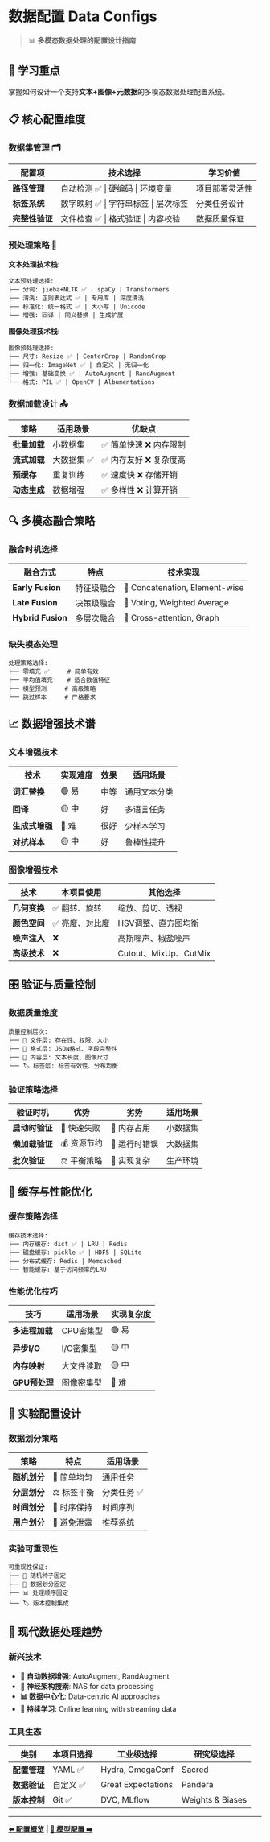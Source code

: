 # 数据配置 Data Configs

> 📊 **多模态数据处理的配置设计指南**

## 🎯 学习重点

掌握如何设计一个支持**文本+图像+元数据**的多模态数据处理配置系统。

## 📋 核心配置维度

### 数据集管理 🗂️
| 配置项 | 技术选择 | 学习价值 |
|-------|----------|----------|
| **路径管理** | 自动检测 ✅ \| 硬编码 \| 环境变量 | 项目部署灵活性 |
| **标签系统** | 数字映射 ✅ \| 字符串标签 \| 层次标签 | 分类任务设计 |
| **完整性验证** | 文件检查 ✅ \| 格式验证 \| 内容校验 | 数据质量保证 |

### 预处理策略 🔧

**文本处理技术栈:**
```
文本预处理选择:
├── 分词: jieba+NLTK ✅ | spaCy | Transformers
├── 清洗: 正则表达式 ✅ | 专用库 | 深度清洗
├── 标准化: 统一格式 ✅ | 大小写 | Unicode
└── 增强: 回译 | 同义替换 | 生成扩展
```

**图像处理技术栈:**
```
图像预处理选择:
├── 尺寸: Resize ✅ | CenterCrop | RandomCrop  
├── 归一化: ImageNet ✅ | 自定义 | 无归一化
├── 增强: 基础变换 ✅ | AutoAugment | RandAugment
└── 格式: PIL ✅ | OpenCV | Albumentations
```

### 数据加载设计 📤

| 策略 | 适用场景 | 优缺点 |
|------|----------|--------|
| **批量加载** | 小数据集 | ✅ 简单快速 ❌ 内存限制 |
| **流式加载** | 大数据集 ✅ | ✅ 内存友好 ❌ 复杂度高 |
| **预缓存** | 重复训练 | ✅ 速度快 ❌ 存储开销 |
| **动态生成** | 数据增强 | ✅ 多样性 ❌ 计算开销 |

## 🔍 多模态融合策略

### 融合时机选择
| 融合方式 | 特点 | 技术实现 |
|---------|------|----------|
| **Early Fusion** | 特征级融合 | 🔗 Concatenation, Element-wise |
| **Late Fusion** | 决策级融合 | 🎯 Voting, Weighted Average |
| **Hybrid Fusion** | 多层次融合 | 🧠 Cross-attention, Graph |

### 缺失模态处理
```
处理策略选择:
├── 零填充 ✅     # 简单有效
├── 平均值填充    # 适合数值特征  
├── 模型预测     # 高级策略
└── 跳过样本     # 严格要求
```

## 📈 数据增强技术谱

### 文本增强技术
| 技术 | 实现难度 | 效果 | 适用场景 |
|------|---------|------|----------|
| **词汇替换** | 🟢 易 | 中等 | 通用文本分类 |
| **回译** | 🟡 中 | 好 | 多语言任务 |
| **生成式增强** | 🔴 难 | 很好 | 少样本学习 |
| **对抗样本** | 🟡 中 | 好 | 鲁棒性提升 |

### 图像增强技术  
| 技术 | 本项目使用 | 其他选择 |
|------|-----------|----------|
| **几何变换** | ✅ 翻转、旋转 | 缩放、剪切、透视 |
| **颜色空间** | ✅ 亮度、对比度 | HSV调整、直方图均衡 |
| **噪声注入** | ❌ | 高斯噪声、椒盐噪声 |
| **高级技术** | ❌ | Cutout、MixUp、CutMix |

## 🎛️ 验证与质量控制

### 数据质量维度
```
质量控制层次:
├── 📁 文件层: 存在性、权限、大小
├── 📄 格式层: JSON格式、字段完整性  
├── 📝 内容层: 文本长度、图像尺寸
└── 🏷️ 标签层: 标签有效性、分布均衡
```

### 验证策略选择
| 验证时机 | 优势 | 劣势 | 适用场景 |
|---------|------|------|----------|
| **启动时验证** | 🚀 快速失败 | 💾 内存占用 | 小数据集 |
| **懒加载验证** | 💰 资源节约 | 🐛 运行时错误 | 大数据集 |
| **批次验证** | ⚖️ 平衡策略 | 🔧 实现复杂 | 生产环境 |

## 💾 缓存与性能优化

### 缓存策略选择
```
缓存技术选择:
├── 内存缓存: dict ✅ | LRU | Redis
├── 磁盘缓存: pickle ✅ | HDF5 | SQLite  
├── 分布式缓存: Redis | Memcached
└── 智能缓存: 基于访问频率的LRU
```

### 性能优化技巧
| 技巧 | 适用场景 | 实现复杂度 |
|------|----------|------------|
| **多进程加载** | CPU密集型 | 🟢 易 |
| **异步I/O** | I/O密集型 | 🟡 中 |
| **内存映射** | 大文件读取 | 🟡 中 |
| **GPU预处理** | 图像密集型 | 🔴 难 |

## 🧪 实验配置设计

### 数据划分策略
| 策略 | 特点 | 适用场景 |
|------|------|----------|
| **随机划分** | 🎲 简单均匀 | 通用任务 |
| **分层划分** | ⚖️ 标签平衡 | 分类任务 ✅ |
| **时间划分** | 📅 时序保持 | 时间序列 |
| **用户划分** | 👥 避免泄露 | 推荐系统 |

### 实验可重现性
```
可重现性保证:
├── 🌱 随机种子固定
├── 🔄 数据划分固定  
├── 📊 处理顺序固定
└── 🏷️ 版本控制集成
```

## 🌟 现代数据处理趋势

### 新兴技术
- **🤖 自动数据增强**: AutoAugment, RandAugment
- **🧠 神经架构搜索**: NAS for data processing
- **📊 数据中心化**: Data-centric AI approaches  
- **🔄 持续学习**: Online learning with streaming data

### 工具生态
| 类别 | 本项目选择 | 工业级选择 | 研究级选择 |
|------|-----------|-----------|-----------|
| **配置管理** | YAML ✅ | Hydra, OmegaConf | Sacred |
| **数据验证** | 自定义 ✅ | Great Expectations | Pandera |
| **版本控制** | Git ✅ | DVC, MLflow | Weights & Biases |

---

**[⬅️ 配置概览](code_docs/config/README.md) | [🤖 模型配置 ➡️](code_docs/config/model_configs.md)**